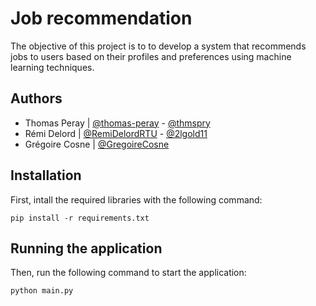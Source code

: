 # Job recommendation
The objective of this project is to to develop a system that recommends jobs to users based on their profiles and preferences using machine learning techniques.

## Authors
 - Thomas Peray | [@thomas-peray](https://github.com/thomas-peray) - [@thmspry](https://github.com/thmspry)
 - Rémi Delord | [@RemiDelordRTU](https://github.com/RemiDelordRTU) - [@2lgold11](https://github.com/2lgold11)
 - Grégoire Cosne | [@GregoireCosne](https://github.com/GregoireCosne)

## Installation
First, intall the required libraries with the following command:
```
pip install -r requirements.txt
```

## Running the application
Then, run the following command to start the application:
```
python main.py
```